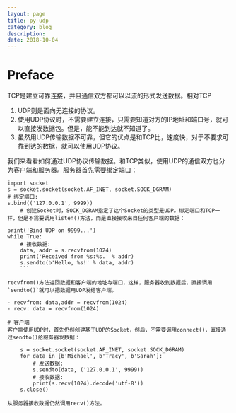 ```yaml
---
layout: page
title: py-udp
category: blog
description: 
date: 2018-10-04
---
```

# Preface

TCP是建立可靠连接，并且通信双方都可以以流的形式发送数据。相对TCP

1. UDP则是面向无连接的协议。
2. 使用UDP协议时，不需要建立连接，只需要知道对方的IP地址和端口号，就可以直接发数据包。但是，能不能到达就不知道了。
3. 虽然用UDP传输数据不可靠，但它的优点是和TCP比，速度快，对于不要求可靠到达的数据，就可以使用UDP协议。

我们来看看如何通过UDP协议传输数据。和TCP类似，使用UDP的通信双方也分为客户端和服务器。服务器首先需要绑定端口：
```
import socket
s = socket.socket(socket.AF_INET, socket.SOCK_DGRAM)
# 绑定端口:
s.bind(('127.0.0.1', 9999))
	# 创建Socket时，SOCK_DGRAM指定了这个Socket的类型是UDP。绑定端口和TCP一样，但是不需要调用listen()方法，而是直接接收来自任何客户端的数据：

print('Bind UDP on 9999...')
while True:
	# 接收数据:
	data, addr = s.recvfrom(1024)
	print('Received from %s:%s.' % addr)
	s.sendto(b'Hello, %s!' % data, addr)
	```

recvfrom()方法返回数据和客户端的地址与端口，这样，服务器收到数据后，直接调用`sendto()`就可以把数据用UDP发给客户端。

- recvfrom: data,addr = recvfrom(1024)
- recv: data = recvfrom(1024)

# 客户端
客户端使用UDP时，首先仍然创建基于UDP的Socket，然后，不需要调用connect()，直接通过sendto()给服务器发数据：

	s = socket.socket(socket.AF_INET, socket.SOCK_DGRAM)
	for data in [b'Michael', b'Tracy', b'Sarah']:
		# 发送数据:
		s.sendto(data, ('127.0.0.1', 9999))
		# 接收数据:
		print(s.recv(1024).decode('utf-8'))
	s.close()

从服务器接收数据仍然调用recv()方法。